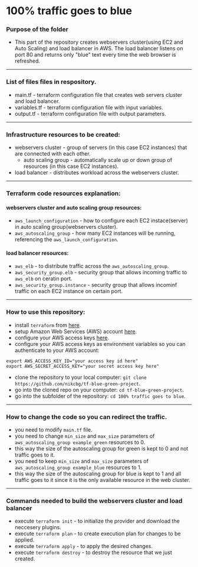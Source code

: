 # 100% traffic goes to blue

### Purpose of the folder
- This part of the repository creates webservers cluster(using EC2 and Auto Scaling) and load balancer in AWS. The load balancer listens on port 80 and returns only "blue" text every time the web browser is refreshed.
------------------------------------------------------------------------------------------------
### List of files files in respository.
- main.tf - terraform configuration file that creates web servers cluster and load balancer.
- variables.tf - terraform configuration file with input variables.
- output.tf - terraform configuration file with output parameters.

---------------------------------------------------------------------------------------------------------------
###  Infrastructure resources to be created:
- webservers cluster - group of servers (in this case EC2 instances) that are connected with each other.
   - auto scaling group - automatically scale up or down group of resources (in this case EC2 instances).
- load balancer - distributes workload across the webservers cluster.
-----------------------------------------------------------------------------------------------------------------
### Terraform code resources explanation:
 #### webservers cluster and auto scaling group resources:
  - `aws_launch_configuration` - how to configure each EC2 instace(server) in auto scaling group(webservers cluster). 
  - `aws_autoscaling_group` - how many EC2 instances will be running, referencing the `aws_launch_configuration`.
 #### load balancer resources:
  - `aws_elb` - to distribute traffic across the `aws_autoscaling_group`.
  - `aws_security_group.elb` - security group that allows incoming traffic to `aws_elb` on ceratin port. 
  - `aws_security_group.instance` - security group that allows incominf traffic on each EC2 instance on certain port.

---------------------------------------------------------------------------------------------------------------
### How to use this repository:
- install `terraform` from [here](https://www.terraform.io/downloads.html).
- setup Amazon Web Services (AWS) account [here](https://aws.amazon.com/).
- configure your AWS access keys [here](https://docs.aws.amazon.com/general/latest/gr/aws-sec-cred-types.html#access-keys-and-secret-access-keys).
- configure your AWS access keys as environment variables so you can authenticate to your AWS account:

```
export AWS_ACCESS_KEY_ID="your access key id here"
export AWS_SECRET_ACCESS_KEY="your secret access key here"
```
   
- clone the repository to your local computer: `git clone https://github.com/nikcbg/tf-blue-green-project`.
- go into the cloned repo on your computer: `cd tf-blue-green-project`.
- go into the subfolder of the repository: `cd 100% traffic goes to blue`.
------------------------------------------------------------------------------------------------------------------
### How to change the code so you can redirect the traffic.
- you need to modify `main.tf` file.
- you need to change `min_size` and `max_size` parameters of `aws_autoscaling_group example_green` resources to 0.  
- this way the size of the autoscaling group for green is kept to 0 and not traffic goes to it.
- you need to keep `min_size` and `max_size` parameters of `aws_autoscaling_group example_blue` resources to 1.  
- this way the size of the autoscaling group for blue is kept to 1 and all traffic goes to it since it is the only available resource in the web cluster.

----------------------------------------------------------------------------------------------------------------------------
### Commands needed to build the webservers cluster and load balancer
- execute `terraform init` - to initialize the provider and download the neccesery plugins.
- execute `terraform plan` - to create execution plan for changes to be applied.
- execute `terraform apply` - to apply the desired changes.
- execute `terraform destroy` - to destroy the resource that we just created.
